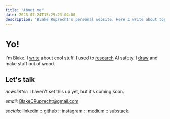 ```yaml
---
title: "About me"
date: 2023-07-24T15:29:23-04:00
description: "Blake Ruprecht's personal website. Here I write about topics that interest me, link my academic research, display some art, and draw some pictures. My contact info is on the home page."
---
```


# Yo!
I'm Blake. I [write](/blog) about cool stuff. I used to [research](/research) AI safety. I [draw](/art) and make stuff out of wood.


## Let's talk
*newsletter:* I haven't set this up yet, but it's coming soon.

*email:* BlakeCRuprecht@gmail.com

*socials:* [linkedin]("https://www.linkedin.com/in/blakeruprecht/") :: [github]("https://github.com/blakeruprecht") :: [instagram]("https://instagram.com/blakeruprecht") :: [medium]("https://medium.com/@blakeruprecht") :: [substack]("https://blakeruprecht.substack.com/")

